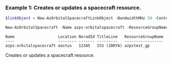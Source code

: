### Example 1: Creates or updates a spacecraft resource.
```powershell
$linkObject = New-AzOrbitalSpacecraftLinkObject -BandwidthMHz 50 -CenterFrequencyMHz 50 -Direction 'uplink' -Name spacecraftlink -Polarization 'LHCP'

New-AzOrbitalSpacecraft -Name azps-orbitalspacecraft -ResourceGroupName azpstest_gp -Location eastus -Link $linkObject -NoradId 12345 -TitleLine "ISS (ZARYA)" -TleLine1 "1 25544U 98067A   08264.51782528 -.00002182  00000-0 -11606-4 0  2927" -TleLine2 "2 25544  51.6416 247.4627 0006703 130.5360 325.0288 15.72125391563537"
```

```output
Name                   Location NoradId TitleLine   ResourceGroupName
----                   -------- ------- ---------   -----------------
azps-orbitalspacecraft eastus   12345   ISS (ZARYA) azpstest_gp
```

Creates or updates a spacecraft resource.